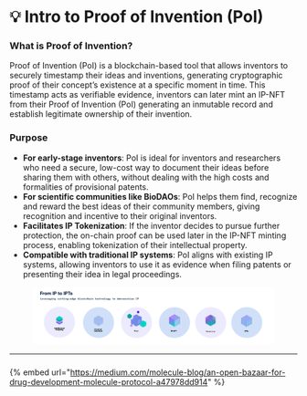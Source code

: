 # 💡 Intro to Proof of Invention (PoI)

### **What is** Proof of Inventio&#x6E;**?**

Proof of Invention (PoI) is a blockchain-based tool that allows inventors to securely timestamp their ideas and inventions, generating cryptographic proof of their concept’s existence at a specific moment in time. This timestamp acts as verifiable evidence, inventors can later mint an IP-NFT from their Proof of Invention (PoI) generating an inmutable record and establish legitimate ownership of their invention.&#x20;

### **Purpose**

* **For early-stage inventors**: PoI is ideal for inventors and researchers who need a secure, low-cost way to document their ideas before sharing them with others, without dealing with the high costs and formalities of provisional patents.
* **For scientific communities like BioDAOs**: PoI helps them find, recognize and reward the best ideas of their community members, giving recognition and incentive to their original inventors.&#x20;
* **Facilitates IP Tokenization**: If the inventor decides to pursue further protection, the on-chain proof can be used later in the IP-NFT minting process, enabling tokenization of their intellectual property.
* **Compatible with traditional IP systems**: PoI aligns with existing IP systems, allowing inventors to use it as evidence when filing patents or presenting their idea in legal proceedings.

<figure><img src="../.gitbook/assets/From_IP_to.png" alt=""><figcaption></figcaption></figure>

***

###

{% embed url="https://medium.com/molecule-blog/an-open-bazaar-for-drug-development-molecule-protocol-a47978dd914" %}
